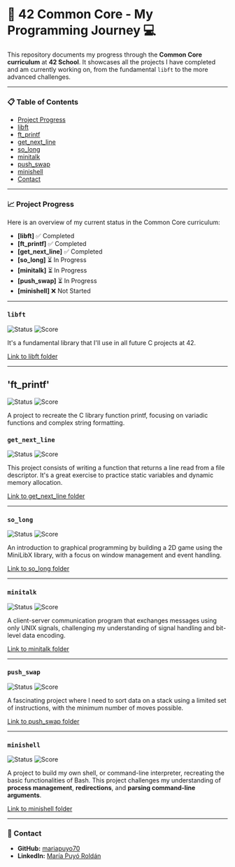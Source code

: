 # 🚀 42 Common Core - My Programming Journey 💻

This repository documents my progress through the **Common Core curriculum** at **42 School**. It showcases all the projects I have completed and am currently working on, from the fundamental `libft` to the more advanced challenges.

---

### 📋 Table of Contents
- [Project Progress](#project-progress)
- [libft](#libft)
- [ft_printf](#ft_printf)
- [get_next_line](#get_next_line)
- [so_long](#so_long)
- [minitalk](#minitalk)
- [push_swap](#push_swap)
- [minishell](#minishell)
- [Contact](#contact)

---

### 📈 Project Progress

Here is an overview of my current status in the Common Core curriculum:

- **[libft]** :white_check_mark: Completed
- **[ft_printf]** :white_check_mark: Completed
- **[get_next_line]** :white_check_mark: Completed
- **[so_long]** :hourglass_flowing_sand: In Progress
- **[minitalk]** :hourglass_flowing_sand: In Progress
- **[push_swap]** :hourglass_flowing_sand: In Progress
- **[minishell]** :x: Not Started

---

### `libft`

![Status](https://img.shields.io/badge/status-Completed-brightgreen)
![Score](https://img.shields.io/badge/score-125%2F100-blue)

It's a fundamental library that I'll use in all future C projects at 42.

[Link to libft folder](./libft)

---

## 'ft_printf'

![Status](https://img.shields.io/badge/status-Completed-brightgreen)
![Score](https://img.shields.io/badge/score-125%2F100-blue)

A project to recreate the C library function printf, focusing on variadic functions and complex string formatting.


### `get_next_line`

![Status](https://img.shields.io/badge/status-Completed-brightgreen)
![Score](https://img.shields.io/badge/score-125%2F100-blue)

This project consists of writing a function that returns a line read from a file descriptor. It's a great exercise to practice static variables and dynamic memory allocation.

[Link to get_next_line folder](./get_next_line)

---

### `so_long`

![Status](https://img.shields.io/badge/status-In_Progress-yellow)
![Score](https://img.shields.io/badge/score-N%2FA-lightgrey)

An introduction to graphical programming by building a 2D game using the MiniLibX library, with a focus on window management and event handling.

[Link to so_long folder](./so_long)

---

### `minitalk`

![Status](https://img.shields.io/badge/status-In_Progress-yellow)
![Score](https://img.shields.io/badge/score-N%2FA-lightgrey)

A client-server communication program that exchanges messages using only UNIX signals, challenging my understanding of signal handling and bit-level data encoding.

[Link to minitalk folder](./minitalk)

---

### `push_swap`

![Status](https://img.shields.io/badge/status-In_Progress-yellow)
![Score](https://img.shields.io/badge/score-N%2FA-lightgrey)

A fascinating project where I need to sort data on a stack using a limited set of instructions, with the minimum number of moves possible.

[Link to push_swap folder](./push_swap)

---

### `minishell`

![Status](https://img.shields.io/badge/status-Not_Started-lightgrey)
![Score](https://img.shields.io/badge/score-N%2FA-lightgrey)

A project to build my own shell, or command-line interpreter, recreating the basic functionalities of Bash. This project challenges my understanding of **process management**, **redirections**, and **parsing command-line arguments**.

[Link to minishell folder](./minishell)

---

### 📧 Contact

- **GitHub:** [mariapuyo70](https://github.com/mariapuyo70)
- **LinkedIn:** [María Puyó Roldán](www.linkedin.com/in/maria-puyo-roldan)
